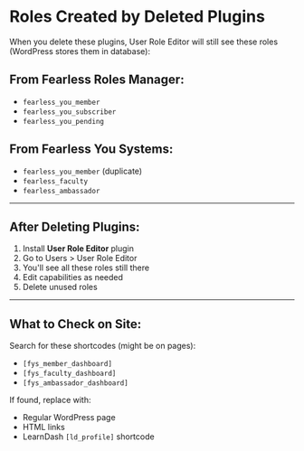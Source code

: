 # Roles Created by Deleted Plugins

When you delete these plugins, User Role Editor will still see these roles (WordPress stores them in database):

## From Fearless Roles Manager:
- `fearless_you_member`
- `fearless_you_subscriber`
- `fearless_you_pending`

## From Fearless You Systems:
- `fearless_you_member` (duplicate)
- `fearless_faculty`
- `fearless_ambassador`

---

## After Deleting Plugins:

1. Install **User Role Editor** plugin
2. Go to Users > User Role Editor
3. You'll see all these roles still there
4. Edit capabilities as needed
5. Delete unused roles

---

## What to Check on Site:

Search for these shortcodes (might be on pages):
- `[fys_member_dashboard]`
- `[fys_faculty_dashboard]`
- `[fys_ambassador_dashboard]`

If found, replace with:
- Regular WordPress page
- HTML links
- LearnDash `[ld_profile]` shortcode
